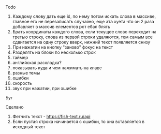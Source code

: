 Todo

1. Каждому слову дать еще id, по нему потом искать слова в массиве, главное его не перезаписать случайно, еще эта хуета что он 2 раза добавляет в массив елементов рот ебал блять
2. Брать координаты каждого слова, если текущее слово переходит на третью строку, слова из первой строки удаляются, тем самым все сдвигается на одну строку вверх, нижний текст появляется снизу
3. При нажатии на кнопку "заново" фокус на текст
4. Разделять на блоки по несколько строк
5. таймер
6. английская раскладка?
7. показывать куда и чем нажимать на клаве
8. разные темы
9. ошибки
10. скорость
11. звук при нажатии, при ошибке

Буг

Сделано

1.  Фетчить текст - https://fish-text.ru/api
2.  Если пустая строка начинается с ошибки, то она вставляется в исходный текст
